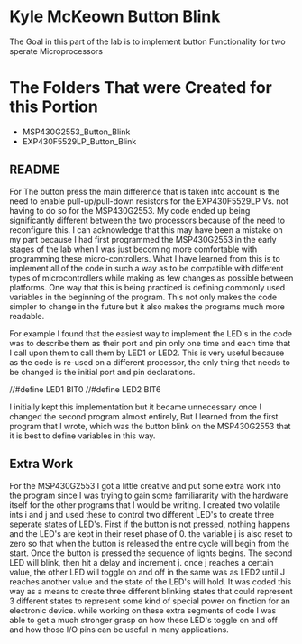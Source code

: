 # Kyle McKeown Button Blink
The Goal in this part of the lab is to implement button Functionality for two
sperate Microprocessors

# The Folders That were Created for this Portion
* MSP430G2553_Button_Blink
* EXP430F5529LP_Button_Blink

## README
For The button press the main difference that is taken into account is the need to enable pull-up/pull-down resistors for the EXP430F5529LP Vs. not having to do so for the MSP430G2553. My code ended up being significantly different between the two processors because of the need to reconfigure this.  I can acknowledge that this may have been a mistake on my part because I had first programmed the MSP430G2553 in the early stages of the lab when I was just becoming more comfortable with programming these micro-controllers. What I have learned from this is to implement all of the code in such a way as to be compatible with different types of microcontrollers while making as few changes as possible between platforms. One way that this is being practiced is defining commonly used variables in the beginning of the program. This not only makes the code simpler to change in the future but it also makes the programs much more readable.

For example I found that the easiest way to implement the LED's in the code was to describe them as their port and pin only one time and each time that I call upon them to call them by LED1 or LED2.  This is very useful because as the code is re-used on a different processor, the only thing that needs to be changed is the initial port and pin declarations.

//#define LED1 BIT0
//#define LED2 BIT6
 
I initially kept this implementation but it became unnecessary once I changed the second program almost entirely, But I learned from the first program that I wrote, which was the button blink on the MSP430G2553 that it is best to define variables in this way.

## Extra Work

For the MSP430G2553 I got a little creative and put some extra work into the program since I was trying to gain some familiararity with the hardware itself for the other programs that I would be writing. I created two volatile ints i and j and used these to control two different LED's to create three seperate states of LED's. 
First if the button is not pressed, nothing happens and the LED's are kept in their reset phase of 0. the variable j is also reset to zero so that when the button is released the entire cycle will begin from the start.
Once the button is pressed the sequence of lights begins. The second LED will blink, then hit a delay and increment j. once j reaches a certain value, the other LED will toggle on and off in the same was as LED2 until J reaches another value and the state of the LED's will hold.
It was coded this way as a means to create three different blinking states that could represent 3 different states to represent some kind of special power on finction for an electronic device. while working on these extra segments of code I was able to get a much stronger grasp on how these LED's toggle on and off and how those I/O pins can be useful in many applications.
